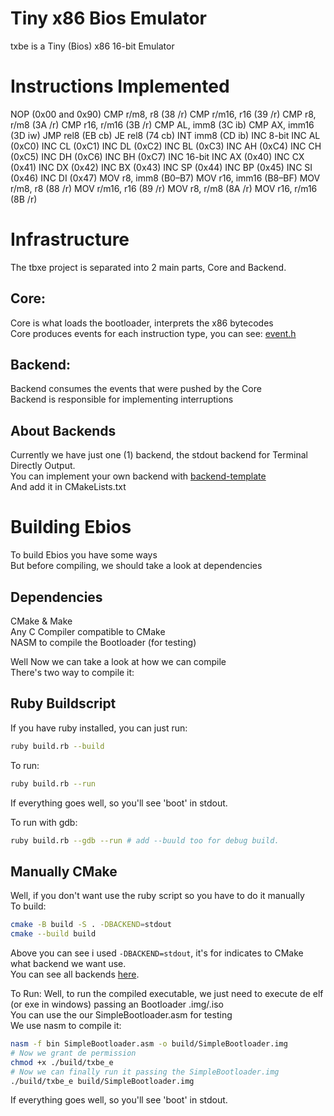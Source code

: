 # Tiny x86 Bios Emulator
  txbe is a Tiny (Bios) x86 16-bit Emulator

# Instructions Implemented
  NOP               (0x00 and 0x90)
  CMP r/m8, r8      (38 /r)
  CMP r/m16, r16    (39 /r)
  CMP r8, r/m8      (3A /r)
  CMP r16, r/m16    (3B /r)
  CMP AL, imm8      (3C ib)
  CMP AX, imm16     (3D iw)
  JMP rel8          (EB cb)
  JE rel8           (74 cb)
  INT imm8          (CD ib)
  INC 8-bit
    INC AL          (0xC0)
    INC CL          (0xC1)
    INC DL          (0xC2)
    INC BL          (0xC3)
    INC AH          (0xC4)
    INC CH          (0xC5)
    INC DH          (0xC6)
    INC BH          (0xC7)
  INC 16-bit
    INC AX          (0x40)
    INC CX          (0x41)
    INC DX          (0x42)
    INC BX          (0x43)
    INC SP          (0x44)
    INC BP          (0x45)
    INC SI          (0x46)
    INC DI          (0x47)
  MOV r8, imm8      (B0–B7)
  MOV r16, imm16    (B8–BF)
  MOV r/m8, r8      (88 /r)
  MOV r/m16, r16    (89 /r)
  MOV r8, r/m8      (8A /r)
  MOV r16, r/m16    (8B /r)

# Infrastructure
  The tbxe project is separated into 2 main parts, Core and Backend.  
## Core:
  Core is what loads the bootloader, interprets the x86 bytecodes  
  Core produces events for each instruction type, you can see: [event.h](https://github.com/trindadedev13/txbe/tree/main/event.hL6)  

## Backend:
  Backend consumes the events that were pushed by the Core  
  Backend is responsible for implementing interruptions  

## About Backends
  Currently we have just one (1) backend, the stdout backend for Terminal Directly Output.  
  You can implement your own backend with [backend-template](https://github.com/trindadedev13/txbe/tree/main/backend_template.c)  
  And add it in CMakeLists.txt  

# Building Ebios
  To build Ebios you have some ways  
  But before compiling, we should take a look at dependencies

## Dependencies
  CMake & Make  
  Any C Compiler compatible to CMake  
  NASM to compile the Bootloader (for testing)

Well Now we can take a look at how we can compile  
There's two way to compile it:

## Ruby Buildscript
  If you have ruby installed, you can just run:  
  ```bash
  ruby build.rb --build
  ```  
  To run:  
  ```bash
  ruby build.rb --run
  ```  
  If everything goes well, so you'll see 'boot' in stdout.

  To run with gdb:
  ```bash
  ruby build.rb --gdb --run # add --buuld too for debug build.
  ```  

## Manually CMake
  Well, if you don't want use the ruby script so you have to do it manually  
  To build:
  ```bash
  cmake -B build -S . -DBACKEND=stdout
  cmake --build build
  ```  
  Above you can see i used `-DBACKEND=stdout`, it's for indicates to CMake what backend we want use.  
  You can see all backends [here](https://github.com/trindadedev13/txbe/README.md#available-backends).  

  To Run:
  Well, to run the compiled executable, we just need to execute de elf (or exe in windows) passing an Bootloader .img/.iso  
  You can use the our SimpleBootloader.asm for testing  
  We use nasm to compile it:
  ```bash
  nasm -f bin SimpleBootloader.asm -o build/SimpleBootloader.img
  # Now we grant de permission
  chmod +x ./build/txbe_e
  # Now we can finally run it passing the SimpleBootloader.img
  ./build/txbe_e build/SimpleBootloader.img
  ```  
  If everything goes well, so you'll see 'boot' in stdout.